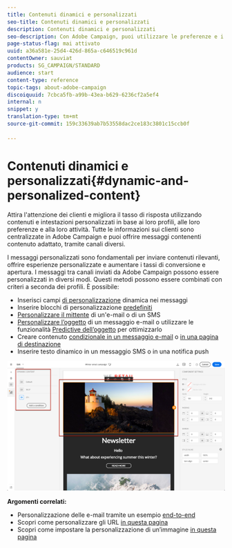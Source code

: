 ```yaml
---
title: Contenuti dinamici e personalizzati
seo-title: Contenuti dinamici e personalizzati
description: Contenuti dinamici e personalizzati
seo-description: Con Adobe Campaign, puoi utilizzare le preferenze e i dati dei clienti per creare campagne personalizzate tramite e-mail, SMS, notifiche push, messaggi InApp o posta diretta.
page-status-flag: mai attivato
uuid: a36a581e-25d4-426d-865a-c646519c961d
contentOwner: sauviat
products: SG_CAMPAIGN/STANDARD
audience: start
content-type: reference
topic-tags: about-adobe-campaign
discoiquuid: 7cbca5fb-a99b-43ea-b629-6236cf2a5ef4
internal: n
snippet: y
translation-type: tm+mt
source-git-commit: 159c33639ab7b53558dac2ce183c3801c15ccb0f

---
```



# Contenuti dinamici e personalizzati{#dynamic-and-personalized-content}

Attira l'attenzione dei clienti e migliora il tasso di risposta utilizzando contenuti e intestazioni personalizzati in base ai loro profili, alle loro preferenze e alla loro attività. Tutte le informazioni sui clienti sono centralizzate in Adobe Campaign e puoi offrire messaggi contenenti contenuto adattato, tramite canali diversi.

I messaggi personalizzati sono fondamentali per inviare contenuti rilevanti, offrire esperienze personalizzate e aumentare i tassi di conversione e apertura. I messaggi tra canali inviati da Adobe Campaign possono essere personalizzati in diversi modi. Questi metodi possono essere combinati con criteri a seconda dei profili. È possibile:

* Inserisci campi [di personalizzazione](../../designing/using/personalization.md#inserting-a-personalization-field) dinamica nei messaggi
* Inserire blocchi di personalizzazione [predefiniti](../../designing/using/personalization.md#adding-a-content-block)
* [Personalizzare il mittente](../../designing/using/subject-line.md) di un'e-mail o di un SMS
* [Personalizzare l’oggetto](../../designing/using/subject-line.md) di un messaggio e-mail o utilizzare le funzionalità [Predictive dell’oggetto](../../designing/using/subject-line.md#predictive-subject-line) per ottimizzarlo
* Creare contenuto [condizionale in un messaggio e-mail](../../designing/using/personalization.md#defining-dynamic-content-in-an-email) o [in una pagina di destinazione](../../channels/using/designing-a-landing-page.md#defining-dynamic-content-in-a-landing-page)
* Inserire testo [](../../channels/using/defining-dynamic-text.md) dinamico in un messaggio SMS o in una notifica push

![](assets/delivery_content_43.png)

**Argomenti correlati:**

* Personalizzazione delle e-mail tramite un esempio [end-to-end](../../designing/using/personalization.md#example-email-personalization)
* Scopri come personalizzare gli URL [in questa pagina](../../designing/using/personalization.md#personalizing-urls)
* Scopri come impostare la personalizzazione di un’immagine [in questa pagina](../../designing/using/personalization.md#personalizing-an-image-source)

